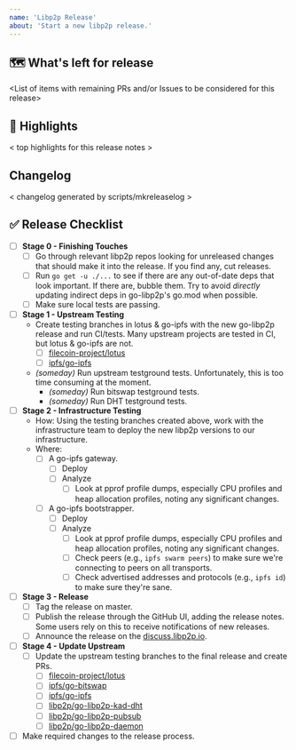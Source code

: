 ```yaml
---
name: 'Libp2p Release'
about: 'Start a new libp2p release.'
---
```


## 🗺 What's left for release

<List of items with remaining PRs and/or Issues to be considered for this release>

## 🔦 Highlights

< top highlights for this release notes >

## Changelog

< changelog generated by scripts/mkreleaselog >

## ✅ Release Checklist

- [ ] **Stage 0 - Finishing Touches**
    - [ ] Go through relevant libp2p repos looking for unreleased changes that should make it into the release. If you find any, cut releases.
    - [ ] Run `go get -u ./...` to see if there are any out-of-date deps that look important. If there are, bubble them. Try to avoid _directly_ updating indirect deps in go-libp2p's go.mod when possible.
    - [ ] Make sure local tests are passing.
- [ ] **Stage 1 - Upstream Testing**
  - Create testing branches in lotus & go-ipfs with the new go-libp2p release and run CI/tests. Many upstream projects are tested in CI, but lotus & go-ipfs are not.
    - [ ] [filecoin-project/lotus](https://github.com/filecoin-project/lotus)
    - [ ] [ipfs/go-ipfs](https://github.com/ipfs/go-ipfs)
  - _(someday)_ Run upstream testground tests. Unfortunately, this is too time consuming at the moment.
    - _(someday)_ Run bitswap testground tests.
    - _(someday)_ Run DHT testground tests.
- [ ] **Stage 2 - Infrastructure Testing**
  - How: Using the testing branches created above, work with the infrastructure team to deploy the new libp2p versions to our infrastructure.
  - Where:
    - [ ] A go-ipfs gateway.
      - [ ] Deploy
      - [ ] Analyze
        - [ ] Look at pprof profile dumps, especially CPU profiles and heap allocation profiles, noting any significant changes.
    - [ ] A go-ipfs bootstrapper.
      - [ ] Deploy
      - [ ] Analyze
        - [ ] Look at pprof profile dumps, especially CPU profiles and heap allocation profiles, noting any significant changes.
        - [ ] Check peers (e.g., `ipfs swarm peers`) to make sure we're connecting to peers on all transports.
        - [ ] Check advertised addresses and protocols (e.g., `ipfs id`) to make sure they're sane.
- [ ] **Stage 3 - Release**
  - [ ] Tag the release on master.
  - [ ] Publish the release through the GitHub UI, adding the release notes. Some users rely on this to receive notifications of new releases.
  - [ ] Announce the release on the [discuss.libp2p.io](https://discuss.libp2p.io).
- [ ] **Stage 4 - Update Upstream**
  - [ ] Update the upstream testing branches to the final release and create PRs.
    - [ ] [filecoin-project/lotus](https://github.com/filecoin-project/lotus)
    - [ ] [ipfs/go-bitswap](https://github.com/ipfs/go-bitswap)
    - [ ] [ipfs/go-ipfs](https://github.com/ipfs/go-ipfs)
    - [ ] [libp2p/go-libp2p-kad-dht](https://github.com/libp2p/go-libp2p-kad-dht)
    - [ ] [libp2p/go-libp2p-pubsub](https://github.com/libp2p/go-libp2p-pubsub)
    - [ ] [libp2p/go-libp2p-daemon](https://github.com/libp2p/go-libp2p-daemon)
- [ ] Make required changes to the release process.
